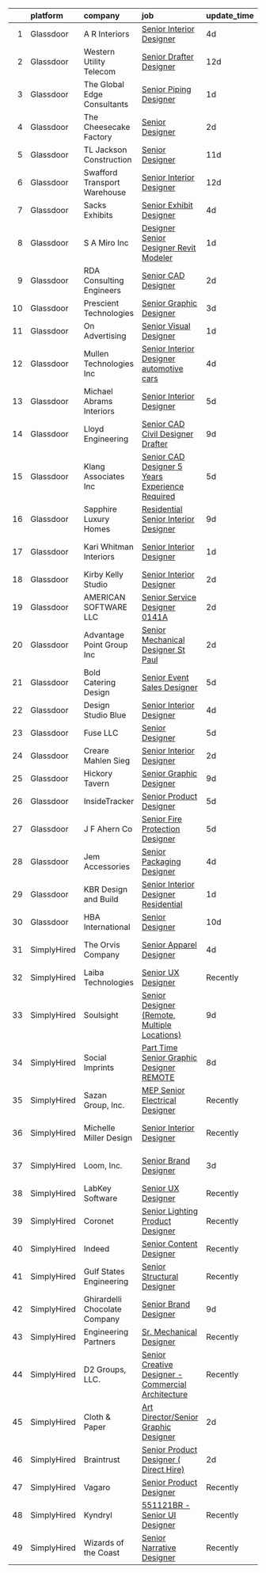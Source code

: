 

|    | platform    | company                       | job                                                                                                                                                                                                                                                                                                                                                                                                                                                                                                                                                                                                                                                                                                                                                                                                                                                                                                                                                                                                                 | update_time   | location                   |
|---:|:------------|:------------------------------|:--------------------------------------------------------------------------------------------------------------------------------------------------------------------------------------------------------------------------------------------------------------------------------------------------------------------------------------------------------------------------------------------------------------------------------------------------------------------------------------------------------------------------------------------------------------------------------------------------------------------------------------------------------------------------------------------------------------------------------------------------------------------------------------------------------------------------------------------------------------------------------------------------------------------------------------------------------------------------------------------------------------------|:--------------|:---------------------------|
|  1 | Glassdoor   | A R Interiors                 | [Senior Interior Designer](https://www.glassdoor.com/partner/jobListing.htm?pos=122&ao=1110586&s=58&guid=000001829b26596b875abf028e1d6cfe&src=GD_JOB_AD&t=SR&vt=w&ea=1&cs=1_66fa5fdd&cb=1660460358527&jobListingId=1008062972227&cpc=9633D545EDE710EE&jrtk=3-0-1gadicmhvj4h0801-1gadicmiek6e6800-5030854259aaba92--6NYlbfkN0DvbxGaJ36OslHdF2TyV4Z54XKxMO6_bOIu-sMQ_q84lpadFbtetUsbbTCy9B0Oq4QAPUr2-P4lp6kWfqaU64whHzFA1CR9SMSpNhsKo3Vnjzy_F1wZrSsZLqmJypQpKzDukBpIwYnSovXd0CfT6AfFRc2BBum6E7Z3Rc3dPZQmHzJGi1-84CT_q6W9Aa3pNmCSIfcDV5Tcm9LdCWqX2UbLxNPuUETK30i-KEvMcgrxcAPDE2eiSFedWgZW1twSE4VaRjUrF0Oz_b2ICkWhr5zX5gHrA5frJauRD1csyMy87b8Q8GfXEp6HJ2JPeSb0dt_zp-cxZF08qM7aCXprInaV1E35Fev0fcDeAdek9p-rQOjfTCLSSB5dWC6ma_1gXQ5j9DArPTCo5tyKVxihlPGKB38brrMFru8T2ALkWwN5DGeOThN4BnMFERMD7x2qWAAq1jt_oy00SegYoIoHFSScI6tUOtBy8eX3SUbEcP7PGJPt2afGuvjgijI9eKb9c3dH_TKH3f4ncA%3D%3D)                                                                                                                                     | 4d            | Denville, NJ               |
|  2 | Glassdoor   | Western Utility Telecom       | [Senior Drafter Designer](https://www.glassdoor.com/partner/jobListing.htm?pos=128&ao=1110586&s=58&guid=000001829b26596b875abf028e1d6cfe&src=GD_JOB_AD&t=SR&vt=w&ea=1&cs=1_b82a56c6&cb=1660460358528&jobListingId=1008044534462&cpc=C5C93DE40C8A001B&jrtk=3-0-1gadicmhvj4h0801-1gadicmiek6e6800-fb2492f5b6852b83--6NYlbfkN0CrKln1nZNUn0QsVu6aIvQykhtxu-NbTTOj83t8LWLF46ytYoG97mbBsb8IGRtchjIWfxjqZAZskNIltcciwOrL-z80p_cVMkzOed6tFF7H62fKl93Bxf14bJgvXMSxWb7Na-YSKw4kJviuKOE-svto6wfPUNr-a81owfvJsrzu2dFf7AyOCZ_F9ji0FuVG__aI4jShPnJRC1Rm5edCt0WD0X8cSxwByV3xAx-voNixBYqkR8KuC29xLhVxjQ5YsVFaAS2y2qgOkiW0KeQOP-KFd9P3ISL2Wfgjt25uZNCiIBM52ri5qsVvm7Y1ZqfHwQ1NS4v4WRzgDzq-3jOnQpFnJxatDHfe1pmzTKJvFpf8nehCT47JVoux5KRB5LGV6G8k7SlCMGL_T5sQGql2-jx6-LhZjf2f9MCgdJQyoxD4lrsRQ0HIemYvL-NOQVPDA7OUL8KaKm9GAEjmCHSHozBttNYcxZWbj6ifaKiEPWeEwfbcg9D7IMHL1WhROZbiZl8IR1P6i0CkKQ%3D%3D)                                                                                                                                      | 12d           | Salem, OR                  |
|  3 | Glassdoor   | The Global Edge Consultants   | [Senior Piping Designer](https://www.glassdoor.com/partner/jobListing.htm?pos=123&ao=1110586&s=58&guid=000001829b26596b875abf028e1d6cfe&src=GD_JOB_AD&t=SR&vt=w&ea=1&cs=1_2e43e479&cb=1660460358527&jobListingId=1008068817244&cpc=6FC5BA77C9A4CD78&jrtk=3-0-1gadicmhvj4h0801-1gadicmiek6e6800-1ceb50fd094d724f--6NYlbfkN0A4Pd9G7Psxse2LYHgJRkYguHzML5L6KVZLzJM3sNXICnMc3eh3dt3QEYOmT_Cvlg5F0OlnAQUNF-KMt0xLR1YEDKdi3ojS2ZqB2Fb-jHz3cZZRnZzERo75iN-gA6pNYxVBJ5W75fgYTrxlNVae660e8jojwAlz4M-JaSZ_2lg48BzUB4VSsBEjwroinmVqLkQ271mloRJX0mvviVk7a_4F9ICw2k68RHCeUCdg7YcmqVir9e3susxCszZIU_FGecbA9oguQTGkwAFcdQDWnPiM3XLE4ab4_PxSrwWSkR81-w6qe5r-6nJ7eHlmfPnZ-orw907aU0IcilvUTBi2iR_R6OFqN5TMsfDWZ4xkIC6y0UDpGU1uQ5epTXBVC6-uYsY6IA_cGcs9Ygvo_QDvJ2fybgpzVV8WMemR2G_AZrJxjlqWx75Yd6ws8P1D0khbIq9IYDbtKeeE0zv7-urS8mM3cF-aOSir2Wu92mDal3r_nFk1oZu0btgbeus-rkcxdEivjpedyllftA%3D%3D)                                                                                                                                       | 1d            | Allentown, PA              |
|  4 | Glassdoor   | The Cheesecake Factory        | [Senior Designer](https://www.glassdoor.com/partner/jobListing.htm?pos=119&ao=1110586&s=58&guid=000001829b26596b875abf028e1d6cfe&src=GD_JOB_AD&t=SR&vt=w&cs=1_553f6ad6&cb=1660460358527&jobListingId=1008066644846&cpc=F86FB55FF2FA18D4&jrtk=3-0-1gadicmhvj4h0801-1gadicmiek6e6800-999751b7d5bb8e60--6NYlbfkN0BU4MhENnnUsRgfoKok62krs8eZxcJQJIIGG9LlJBSkTQ3cwR7F49QZtsKqzr7SZB2D5D0xQn6yTxcnsS01oGQHjncLFWvakJz-GRTaS3-yd_iQoUZvnzoADC0IMJGm3sdcPOCl5qkfo6VqbE-b1BjBN70-VDwOiACXf8NrTXz6rpy5GEdGOc_vr9YTc5YMw8JspegOn719U-sfkS7zAHpot2771kndnkIKYM_UX8qLQtCy6TpZh_zv8gayoIusR8DyvKubR6hJNnwMahqfFPRm39gLcRFCHYILc2VQqXdWJr6smSuORqid5EVqqrP-L6xGcfAsZBVsM36xiCRlw56aqngZjJ57Fz6JQPKCxgSrMnMJAWeQahX5DUrbTw-AoQgMc6LtrQeI5LJa-Dht9xkBGJkAU4N335ATh2XFDRPztKS0GkCTllqRJs3ZBOxbKNurdVpDemeFKPJsCo3Gcg55PdIbz0lmjs-iemQBmvLheudm1qm3sUxHCjSWHyF4T6P9eMxPjlhD66NgOhn_bcStWiudqzZ6aSWHOym4jV1bk751kJWg-CTarvLReIwPD5wIdtTkACPQBVS2NPqpRTn2sGHT2YABDphBo0IDRQgsNvXU9Lg66RbE1VivHHxTKehP6C_yHU2jjDdlGCaEKQd5QxzG6HBe_mw%3D) | 2d            | Irvine, CA                 |
|  5 | Glassdoor   | TL Jackson Construction       | [Senior Designer](https://www.glassdoor.com/partner/jobListing.htm?pos=113&ao=1110586&s=58&guid=000001829b26596b875abf028e1d6cfe&src=GD_JOB_AD&t=SR&vt=w&ea=1&cs=1_47ed6e55&cb=1660460358526&jobListingId=1008047823399&cpc=AEDD15F3A1A6B262&jrtk=3-0-1gadicmhvj4h0801-1gadicmiek6e6800-ae3db923d69171ce--6NYlbfkN0D4nuovUOU2dPryPr7-xanE7ZFWASvaSyNm3BqXIbrO0mbuVs3KgtuhjRRuo2CX2uuiFeTtTRP3w9_env4xZrJzFozHxuZFEg9uN0HZQMbIvyOLEagkHratNQYrujAXmLNsHNrLmfB4a0RdwqMUO9KzGr3ynIp-kjw4w2u_oyvrh9aM9AKePzuQOE2hXEKBIyBqHflIimsfLvqnm0yvjwG3yeF54CX_ZjpfAhZqtef4d251lh1VyJIU7NkHYK1AG_YYO0Bz8b7ol_jcES6DvxtWTl3ZOtatY5x67u7pPliKbigNYGU1WR7VvcaWObubqOrHZIooP5GGX2ilcvXSW7jCd8ETiEoruNQfSeQdqtqhCPSu1hvbnOoBHe3CYpsnezR5jVKX1WGoB5Vb0w8YNl6hvqWjG8vtd9n2nKqLkJsJozfcm_0BvjnPq85ViqKh9fvRg-XeBOMh-nrvtD-zS9vQxxNUaBtiTNrq0SNWEIat9j3In8aMRXZ9-t1tkS_Iovo%3D)                                                                                                                                                            | 11d           | Syracuse, IN               |
|  6 | Glassdoor   | Swafford Transport Warehouse  | [Senior Interior Designer](https://www.glassdoor.com/partner/jobListing.htm?pos=107&ao=1110586&s=58&guid=000001829b26596b875abf028e1d6cfe&src=GD_JOB_AD&t=SR&vt=w&ea=1&cs=1_749633b3&cb=1660460358524&jobListingId=1008044590170&cpc=15A2722C2209B788&jrtk=3-0-1gadicmhvj4h0801-1gadicmiek6e6800-11e5142aef2c600a--6NYlbfkN0Dx3r3E47sSe5bB3PIy1uzBZvlB7xy2NhfhZMlxQTsxrHvJuYZkuOAOKkp2OBJd5XMiLyyM-_yABPCK8_BKFvz1aCFED-ejsKhjyogCQAa1O7krFh3sm6mWfkpdnHGvUSLJf7k4w-N1Bd8CVoKrvAhjm7Wqv_6S7ymCCWfw-yHYOZ28MNjHYoOMIl_pz_P-Qh51JbknbxaPialVcTkAPhn-9A0sziz1cEKkeflx2tHN6PMCNaTTzpZQabE48gBWf3g4Pt4scm5ISFfAnaG5eQQG7VM9A1bJzqTshULhzapESs3QECx7PWjCBFm11OePinp36Rclu8tuQg3eY4aWqoXxzN6TXWDZTprwoh6p42McTU7T9fn5s_eNpKdff-zUJS60xKSMbOJOUiA2Uar0TqKWBr0G4uerl_18ryUL_ReVTsm678rqbif4Z7ql48gJAsuQ5NiNnPLLgpyyQoMz4xnGvvE32bS2zxPspLuHhtthtcxlLLynvJt8dQ5ahZHM7hd2WrYK67kC-NhcPKM-Tdaf)                                                                                                                                 | 12d           | Jackson, WY                |
|  7 | Glassdoor   | Sacks Exhibits                | [Senior Exhibit Designer](https://www.glassdoor.com/partner/jobListing.htm?pos=104&ao=1110586&s=58&guid=000001829b26596b875abf028e1d6cfe&src=GD_JOB_AD&t=SR&vt=w&ea=1&cs=1_37639f15&cb=1660460358524&jobListingId=1008062977401&cpc=0477E633FE2EE0F6&jrtk=3-0-1gadicmhvj4h0801-1gadicmiek6e6800-1594f9ab7dc4a9d4--6NYlbfkN0AtlW_omU2Xx3W-19HQ_drmTKCWebiHnmA5lS5PDL5G8RvaRScdHDRjMXN44DMZtshPu9YGGp_fyHmA3RGydE2yfTM1RF0rNTyGKNnLQZE5TlLJxbT2Xf4GE4l2fOfugYFKK5oKfB1PcpgOKc5j4L34B_qHyXv0NzjX27A8fo1NdKrtrJhdqFyLuykgRskJ-Y0FJiIxZZeY8cMePTAkxd5Bp6PEJCGegGVrUhU3KQBbvl4DmsLMqklReRpE-ZqybgbuA7iAhXt52HQytq1WGnRmxrmqzsCXLYQY_38P_5IxvDxzHnUAauYh7fIo1n3hkzRqtoP4LJd-PbhwMMvN0_Mi1DwerzdFQzh3lIbWrr7w-gGLNCiAPqBR8k9i-vLTppIcG9DRIvBpfJ-HGkqQVRsEVhgM7gYn2I4SXFQt9ejOBrcAVHYfe70nYIMbDeNKM8f5e58iDfDunp49Kz1MTpjY2iTwwgo3GHtua3fKtXjQm99ALqe4PG6B7a1UaODBpVGQwXwddaZErHKtoVNCZlwc)                                                                                                                                  | 4d            | Woburn, MA                 |
|  8 | Glassdoor   | S  A  Miro  Inc               | [Designer Senior Designer  Revit Modeler](https://www.glassdoor.com/partner/jobListing.htm?pos=126&ao=1110586&s=58&guid=000001829b26596b875abf028e1d6cfe&src=GD_JOB_AD&t=SR&vt=w&ea=1&cs=1_5597b95e&cb=1660460358528&jobListingId=1008069101895&cpc=92BEE8AC7E71C1CB&jrtk=3-0-1gadicmhvj4h0801-1gadicmiek6e6800-844c6384dc63a064--6NYlbfkN0Bu4FQ22loMqVvCCWzX_HRouZe6KJrZcG18s6aqB-lKrTGG0zR6SSZkRqLxj3x1kkzgS1f4gas221zMRO87PqWKNGwpSezF2ZbpDTG5ckIpgRmXlsyVINXFzp07IOxI5nuiWPykNaQTYE19jD0_hUrzEJTp9LrQlE3J9KyQue3NS4PcRoHg2HfLdA13L_iva6qv4p7OPG0ojbnIlofPbLwndKVGmiIGXZTxixQIDB_smxMjs9sC0EvIq4X-WWDdGGh3ViKYDQauLGObnYv2Bh_wskQgBHlj3-0F8S2vgFw3rvxmzhvrYHsjXYBpcML2bfv4FYHj6mZyCbHBWuxxuVPe8N7JRdxcvk_cMKO0G9deKCM8xpgIyT46nv1hOINFmdvnsZYcybW9jHd6gB_jQG2ePBmYY-Zba7CWbduc6fTCJyR6rCf1mqq79hvrP1n1r_HO4IoyELbUoHQFhZIcxGRttJyWi3XWgZSX2qX0z3RWV5Pw9mrIntqHPysM0GwfyQ288GdEYJp0yBYpxdbkwFnD)                                                                                                                  | 1d            | Denver, CO                 |
|  9 | Glassdoor   | RDA Consulting Engineers      | [Senior CAD Designer](https://www.glassdoor.com/partner/jobListing.htm?pos=106&ao=1110586&s=58&guid=000001829b26596b875abf028e1d6cfe&src=GD_JOB_AD&t=SR&vt=w&ea=1&cs=1_82e9e03f&cb=1660460358524&jobListingId=1008067198638&cpc=DF53A01F19CC8343&jrtk=3-0-1gadicmhvj4h0801-1gadicmiek6e6800-28f37446c7b1ee99--6NYlbfkN0CC877jckWfIvewp-JonlWrOreB5m1BIebYhopCewM9P6oHPU30UJChfdTwCnx9VfYQmTWR672dPSpMwYWkDxr8lj0GyVOFIiOa4xhuFYtjz_iq1qcL8E5pWo6OZJRHCVJ-jTR9AVEIWEUyVa66DvHgUfpsh9dZldkJhFxl4LwDNvjUUwONQyvQwVeXj2lHfQgaRIPEAzKEd1UJ0IPWzA-4ee-gYJzosPndDb083euFFDDjVHRxg5tUXT5I7D9ffhRga8XsVIwRViQS3vEnQv2P290iKcBg7qpoXxNpI2ldc4py9rVXGXcPUrcgRIeNsCWOeY0iyr2qnSQcsaduXOVNRq6HQPzdOYTuDq-SyiNDEK8ZbChUhZhEES_FVnDu7uw9TYGUpQkKXT7TOguU5Zz21sIgZN889Yu7eNltQeNb06MABLFeIoT3w5pZPdFha_x9rInEevI_BPz5vapRYQOO4OlG6Zd5bv9MOpFV6IdonUPId45T03bO28hkTuZtJi1yGTER8ltRKCfL5UsbGl3X)                                                                                                                                      | 2d            | Naples, FL                 |
| 10 | Glassdoor   | Prescient Technologies        | [Senior Graphic Designer](https://www.glassdoor.com/partner/jobListing.htm?pos=130&ao=1110586&s=58&guid=000001829b26596b875abf028e1d6cfe&src=GD_JOB_AD&t=SR&vt=w&ea=1&cs=1_c22f14eb&cb=1660460358528&jobListingId=1008065529452&cpc=973E6D846143997F&jrtk=3-0-1gadicmhvj4h0801-1gadicmiek6e6800-ffd1b99f19043fb5--6NYlbfkN0BHIfC1zsKGIu0R3teaIu8liT7fbRNLaQeDQfcPJweUK16HKW-DuQbyETItrZiDSK4sXVA5D8tadTSRCQmu5M0Zi0owiZV-woYPctOmsgBs1_0uKcujJr3vzjmlP5znyJGOTVy9coBoeA-dnYGdNfPZHQQAEAT9j64B5H5ITF58rElnMQMLXG80-lWd7cIAfsMc-thw_5k3MjLeS4wqpu-M7i98Kcpfd-sA7OhZvg-8yrg4Tp7pVOqUsW8vd1c8jfw_xHPbwPWJbny4knp9ZOZxdDQq6t31o_shWtNHssxZk5JO33cVBk9EkFLz7wQe3716Rmc_4AFStivNtX0ioKoo_I4MebLMOw_11NJvvlRM2RvwqR-hojbkOrMHMoTlXlA0-06bBkbgaTSDd0PDSeo5t7u9NMQ_Cr-uTcyefSjDM6Zo7gg2J0jqpQxOVHlYXBOvpIPajuuB3VfgjsKNm3WFwYcFK4ku6qyK34knCLN9AwQAQh1MbDAj1WHEL6KQYEWUptUZznP0ug%3D%3D)                                                                                                                                      | 3d            | Washington, DC             |
| 11 | Glassdoor   | On Advertising                | [Senior Visual Designer](https://www.glassdoor.com/partner/jobListing.htm?pos=124&ao=1110586&s=58&guid=000001829b26596b875abf028e1d6cfe&src=GD_JOB_AD&t=SR&vt=w&ea=1&cs=1_18b84a08&cb=1660460358528&jobListingId=1008068888667&cpc=786328B4A40DC555&jrtk=3-0-1gadicmhvj4h0801-1gadicmiek6e6800-27268be234df4a97--6NYlbfkN0DBKcLkHQJdWO0x6NE3hcPtMelplUmz-gl4lewHm68Zk2tgVHBSQ3M1q_UvSyhb69hhFl84UahDphYmm890IdEwkn_B7W-TG1ygd3ra8GJ07ulWL23qL1EiHELCMh1EHHQpquphheumxw5F1svTeO0raewaLbfEPmn8EYSjX4plJhgZuiyyAI9XQoHt9Y7AkkHPi3_cqYHrrpjL5uBc0ku30ZAC0_THpJEngLHXe6Q_AlyEeX1Jlit8174r5Ymswzk_ndi8Y8S7YZSQ9_AbHVkohYoU5R1NVwxlh0DAc7Ofqxc1of7Lz_VDYZHJ9KnzGO8NHLpYRLa80Mxq0HqxHtv_Tf-HIBZKdlFVmyuyusPv7C7eFzU8lQTUlv1jruwrmJhds0YpQyqJJAVC9igQ9hA8iRX7ySvXR3JMM_YyysLBmpfJdMGUwAukugHoSDEdoWRujjbqQpJ0_L4Otbi7Dygi25Xxxi-Y0TZXywgVSMx-x1rsG13aA7_DR7rEoRdjCjKYVKrImpUf0Q%3D%3D)                                                                                                                                       | 1d            | Phoenix, AZ                |
| 12 | Glassdoor   | Mullen Technologies  Inc      | [Senior Interior Designer  automotive cars ](https://www.glassdoor.com/partner/jobListing.htm?pos=114&ao=1110586&s=58&guid=000001829b26596b875abf028e1d6cfe&src=GD_JOB_AD&t=SR&vt=w&ea=1&cs=1_62665d9b&cb=1660460358526&jobListingId=1008062954868&cpc=FF2AE9B2CFBCD1AF&jrtk=3-0-1gadicmhvj4h0801-1gadicmiek6e6800-12a3e652e0f9c5db--6NYlbfkN0APToHrk7ILONyRglvlT3LJMO76dZGJsKlG8WQjsY8Cq_fIoXfAQDEwxydzbFV3A9vjkZjHuMxBCo3xzQ2Silen3TWgs2doC-vb56ZF00tU_ODcDP0rAR0Rnzm7STaLDPPeZji37ueX8lx08UDKwZe-yND5KDG6gIloQgK_L_lhvqO8-8JizLXKSHhYEK2VVJWdYKaJs7NiLMduQenrxMyrGcucWpjaGLQpATutNUMX8xvA8oTwLmCOkw0mbKZiRSvwsEi-1EKpsOjEHqzgFrknkNATNQuaQ_UyQ1M9I1Gard-3uSSP8kmte3uEyD-GYuJ1tPV0d86aQ33JAasMoFqTXmealWIOMa_bLPW4rcPQu8EFLeWwwg7CDMJaCb3jm-LiDjVrN9u9k-eoml4mYVh9l1mnD1UmoyIuI5fqh_ilxa2PlOymlbuUko1XIaAZ2EBLFV6mMgJqwisIye2smuGJQcfRseIAAqsM_RQN5RSOuQxeGzvMwl37jvd9ZDVcJEUUQFDrlqYJGDRTk2rcRuM3kA_W-BBriFOXcZ8ODLbhqg%3D%3D)                                                                                   | 4d            | Irvine, CA                 |
| 13 | Glassdoor   | Michael Abrams Interiors      | [Senior Interior Designer](https://www.glassdoor.com/partner/jobListing.htm?pos=108&ao=1110586&s=58&guid=000001829b26596b875abf028e1d6cfe&src=GD_JOB_AD&t=SR&vt=w&ea=1&cs=1_9849a810&cb=1660460358524&jobListingId=1008061014981&cpc=CAAFD12A1CDBA879&jrtk=3-0-1gadicmhvj4h0801-1gadicmiek6e6800-c186998d459b6166--6NYlbfkN0AACPmxRY23-Owxpy1AGjNe65K1RklRjWngrkhLN26FmjAmmBYjJBYbVnh9DvqS_K7ivBK7RtBk7h253tlnJoR1NKu64KtGIVu0z2xzdgDRL7Z0GUFnXh1nWREyU94xfd5i1jhWR5LqMUQyp22HWwzLOP6Gx8XkRHrbSdBVX33sdvbwcOwaVf22L2nMf1z7GjbkZese7i36TzR6_scelggcbZpE-JmH7zYkYD4nBRZ1Apczd4dmPvk4WEv6mmZwkVeGOtru8InuPzcAFRARicsjoa9XfqhwsFLyqeqeDyAGuh7bJBA4KIImsV_ZY2eP8SXQ1lAc93xMfdkRvVqpivn_-dyTj5ULZP-c2_pUfZbOS8qCRKxwZDCxe0bigEAdgZlxQaBthzuUTJytJzE2OriM6Qr5uLv9iBDv2xGFAayv6pazqJ_I4uOnhf5UsAwT8UkvOoywMNa9xW67dcNXG6OTSbdYU8kifDgpqBzad8ZdQPXsb8J0xWZQS4j0TXI88mkRSWvHwmn-8KC-RWu3sL3r)                                                                                                                                 | 5d            | Chicago, IL                |
| 14 | Glassdoor   | Lloyd Engineering             | [Senior CAD Civil Designer Drafter](https://www.glassdoor.com/partner/jobListing.htm?pos=116&ao=1110586&s=58&guid=000001829b26596b875abf028e1d6cfe&src=GD_JOB_AD&t=SR&vt=w&ea=1&cs=1_1a03b8a7&cb=1660460358526&jobListingId=1008053582054&cpc=96070987E0DE0F22&jrtk=3-0-1gadicmhvj4h0801-1gadicmiek6e6800-4f1c0b8a58b2fb37--6NYlbfkN0Bi-g4OEguhQEx4pjzkmulzkFDPdVMQm6g82nLRMcVRUMnZUr0y5XvhEMYTlZYAaCgp_7YjTuZYZZV5FZZWmzAs8KeoDTcAjdwvozn_UVtTJxsFbwqu3ZXW7we-jHJWQEtGYkHOMre1Lr8VdLpLhCT1DwI5G38MrT4s_W9vBQsHPziCDMnAZkXTXYEt2A2yq2w7kCjDBsm4q4KPeFfSZHlgelbzTxE4I2h7_StFMBxB8KGL8-QNGXMKFLAtLk4hR1ciXdwbFWbvbuJ3V4pL4-XIXxnxQH8CTaP5b-7Rt_zznD5Jmkyr75lSO_y5ZdwVq-B9MevsTTZ_eYxFcLPQfd0VKH2kzgfZft49keA6TPoUExL9TE5Y899U43ty1T1gbKQ3NU9XmBMDnM59NLaedNyF1ty6QUJXfiTJnCMcMAm1PrThkV04HG5bvD73y3vXhakDGSkIsoYGcDWKFayVohHEshZ5rXozJB4OaQT9NOac49OJEEnxs7oKTvsQZsXe-MohLYj7AJdlMouW62aX2a-Y)                                                                                                                        | 9d            | Bellaire, TX               |
| 15 | Glassdoor   | Klang   Associates  Inc       | [Senior CAD Designer   5 Years Experience Required](https://www.glassdoor.com/partner/jobListing.htm?pos=112&ao=1110586&s=58&guid=000001829b26596b875abf028e1d6cfe&src=GD_JOB_AD&t=SR&vt=w&ea=1&cs=1_5e4a0a26&cb=1660460358525&jobListingId=1008060687650&cpc=9499094F4E7F973B&jrtk=3-0-1gadicmhvj4h0801-1gadicmiek6e6800-eeae51e7dc0abee8--6NYlbfkN0Dx3r3E47sSe5bB3PIy1uzBZvlB7xy2NhfhZMlxQTsxrHvJuYZkuOAOTiBiYDXL1AkYNEik2P-XyNZYxRNp_SC0n01lU-CU7svKEVh1stF09vBNRgjQnwHrb4seXoTwPAl4orLneB-hooU4uv4sPAdSB_1pA8Oqoiagp-ocGg_SWz5ViDD00teGAoLD_i3DxMyCWzOTcvGDfKzu5WZ6f_Qe2jz3Yac-kfUTAnnEOKjQLHOWHqP3kOeaBuIcmB_LUGUcIqnB1zl96dOy2rxAVu-TAoavC54eVW8SJIbU2aItsaO04b2fszRh-ic0clGc41wvR3P25H_iWCDSjWKf8iy6zv7jCVO9sJr8do27MU-VGsFfo1rT2rFuIRUXtggI-pGCZTP7UyKoBcFKs_8zJPqX58t4izd47HFf2mJ-o3WQDbMKiLAmtNFllvl_tKTPSH9-3xAiNRVCPGF3SXbQhJNHB299vnn3elEw7mg0HcfzOPbqOaGPxL6UNMcf96BkdmvlR_Zaq6TjQtS82zsw9DiG3IxrRieENqFEB3oNZSoC9A%3D%3D)                                                                            | 5d            | Carlsbad, CA               |
| 16 | Glassdoor   | Sapphire Luxury Homes         | [Residential Senior Interior Designer](https://www.glassdoor.com/partner/jobListing.htm?pos=111&ao=1110586&s=58&guid=000001829b26596b875abf028e1d6cfe&src=GD_JOB_AD&t=SR&vt=w&ea=1&cs=1_4a4be210&cb=1660460358525&jobListingId=1008053389950&cpc=6BB15D09F0D6212B&jrtk=3-0-1gadicmhvj4h0801-1gadicmiek6e6800-0fb612df7a1f6524--6NYlbfkN0AXOhmqXJQvPU0o4HL2MyxKG-lJsItSFQJ7o9J1riqadlg5CIetVPgAyguXnqU9oVUFnlQEyqh4nRIHgp3woh8_aR4WBYEuR2dOj8I48GFru_s4XHjUnzB-68d29MuTLIQICshPA__aekDZuPUy_4W2TG8J5-_Y77M2QgJG7dRjASIsPVWMDVA4x1sh_Vqz4MnBT2O0-UfRCxO-cd9qKwYnoJP8dZm2nX1KDUm_GZEYFlEOobYtMeLWy7bgxDruddeqZSWDgstZpyX9PbfsZqeCenaAqEeEfNk_yn_3miC1ivPZiek0n99jBY0Yik8MyEMc8mcBWXmmHyz9U71aJHSDoyLzT92A2pV99uNCarq1IxzMPfTgzw2RaL2IhvexBobZ9JUAsjPtSeW2lRrQOIShuNIkCwFFoj3Vc7KgVHvzGptZ40ER21VhFuGK_VB-ClVosfjqBFhdBnLe_tZ-RN540UV06ghCPv4Ta2U_WZ4GJJ5JfKoHpQR2c03BblF75wskBRdqmchhrhuzSRtHLbKRrvtmAK_vpa4%3D)                                                                                                       | 9d            | Bloomfield Hills, MI       |
| 17 | Glassdoor   | Kari Whitman Interiors        | [Senior Interior Designer](https://www.glassdoor.com/partner/jobListing.htm?pos=120&ao=1110586&s=58&guid=000001829b26596b875abf028e1d6cfe&src=GD_JOB_AD&t=SR&vt=w&ea=1&cs=1_9a93b241&cb=1660460358527&jobListingId=1008068572750&cpc=E612658DDC0BF6AD&jrtk=3-0-1gadicmhvj4h0801-1gadicmiek6e6800-607c10f83775514c--6NYlbfkN0Cmzuva8sYmbb1GdnhNEizarazri4JOlhpDI3kaiWdnMV0Ai0JulhUcro0xIMR3g60v7e2APbmxIzkoJG2Zzlj5VwTQf7iMt2zkDyog8SHIQc3bpc8dTRB7-9_TY1zRe3g-NH2lQV9_Z7ODmSMUeQ4dqfLPMnAJlTnx0loMsetC-bPGXRzOk9y77DBba0ySr_Xmb318sJA1YNxMT3PV2g2ErkPWdmgtwW-1VVjM77XslQw1Ts2KT4uhyUvR34u5PyIg3_rX4NY66QfWZPvl-MZsQ06cmsqFdG-uWK1QQ3k6_soWBfj0jm1FYw3usx9LSCVLJ1VYhbLQIgEX-OfsJGKhuSjbeSDWrFHzFje2kNUGfTMGKqH84z7-HgWfFDda8N4jGh14yMp4ZsRRXR4laCH9IImiL1K83veqs8H5CoP7sCU9B_ffSP0pdH-_2w-Xbk2UhPgHTm8twGP51209VcfvkCMlIKyFG0LXB9Wsz24aEPT9F8gjjNAYl6UBVm4z9eqbz6R4Zwv47w%3D%3D)                                                                                                                                     | 1d            | Pacific Palisades, CA      |
| 18 | Glassdoor   | Kirby Kelly Studio            | [Senior Interior Designer](https://www.glassdoor.com/partner/jobListing.htm?pos=103&ao=1110586&s=58&guid=000001829b26596b875abf028e1d6cfe&src=GD_JOB_AD&t=SR&vt=w&ea=1&cs=1_73bfb85e&cb=1660460358523&jobListingId=1008067191850&cpc=F301761068241C46&jrtk=3-0-1gadicmhvj4h0801-1gadicmiek6e6800-b2d230be4dd308d7--6NYlbfkN0D0ZqxdZg2TwcIemQ4yr89eGinLCR7bn2QHXosobzuZIHsiSwugb_1pL4g1GIrnEzuhqWbQFYCp1-eu4CG0Pxgeb9E3_goc5kaea8yevLDtgOZoKQ_H19hznO0-tplwgGtrdGOZlzoo_DuGMqkRKJReZhCkqWaOZ6QU5s99VGSbPOOw7UhBCmvuZU6bHDwS_GLxgUAXJtD2rCQBni-3Zx59I7iwxKgl62980mE3u4tZcEX37xTVoK3vDk6RK5y2vuaRVkKa2R1kOVgcti1MMDFliNzLDi7Lmc2SjlulXWZglgTvdAPNBr6Hw63z42g5hI37SP39-0X2TleXDJR4YRHW_NB7ONf3QpDyiKA5VZ_NKSrlqBeS3R9Q5kJWSoY79cHCB9eIwX66vOxVVQ7zaqx0bGDYdlS8ffMU1mUVOQcPfOYuOdX4cv3Jg79zHXWQuwhKtQk1p8UqHpANA6nPIAM4l6Qqktc1uaE-wVqTlLedQePQ0LhVu3D1Uiku9-uOvAF1dEQiHqE5Wg%3D%3D)                                                                                                                                     | 2d            | Salt Lake City, UT         |
| 19 | Glassdoor   | AMERICAN SOFTWARE LLC         | [Senior Service Designer 0141A](https://www.glassdoor.com/partner/jobListing.htm?pos=117&ao=1110586&s=58&guid=000001829b26596b875abf028e1d6cfe&src=GD_JOB_AD&t=SR&vt=w&ea=1&cs=1_6f7aa94d&cb=1660460358527&jobListingId=1008067765389&cpc=9E3121F390AE2874&jrtk=3-0-1gadicmhvj4h0801-1gadicmiek6e6800-36cf27e8917f693b--6NYlbfkN0CNayYzF1mBaI40OgT78t3Q2d9IxlwDzhsYR4HK7epYUURqj7ThGxAT4h9lOQYmKq9R3ry62CA4koyTcYr3Zw2Xl7Wk_LJppx8iOy81pyvJTYTdEu3LB-KunCxo9zQ-ykFkhUcCsz2tbVAPKkn4sOtyM53CnghWURXZsJEgUIdQ_oWhBsHE85R1IYBP4NZJp5T9a6F6VlqSdKG-XAi8Wm8U6IDq0fAnuyQZkkZ4KIzQoYGQvS8smL6epb-_0clwPE0bs7zfIFqzadBpHu4uwkDTTrRFsxd4IC-pbsiwAgjilgvVDEQT86eG6UFEcAvsWvYBhuH9COIZ8DA-9rVbeKfHYn6Inf2vZyfYLPjY-WDuwn1wYKeXcSprxHPpbhogigHnlOoiTXBYjwDoOqQLnCMDevjzSkA2y8y9vpi0eGxtNqjwSyghzYK12C15Z44BN3pC6YMm_WIiSeWf8cErSmQvZ6qFZuwnmv4wuAtGBug8d9qQ1XXoMau_X3tZ6acoCjY-5e7wI9KqIASknjAK44G3)                                                                                                                            | 2d            | New York, NY               |
| 20 | Glassdoor   | Advantage Point Group  Inc    | [Senior Mechanical Designer   St  Paul](https://www.glassdoor.com/partner/jobListing.htm?pos=109&ao=1110586&s=58&guid=000001829b26596b875abf028e1d6cfe&src=GD_JOB_AD&t=SR&vt=w&ea=1&cs=1_10bebaa0&cb=1660460358524&jobListingId=1008067261958&cpc=C1816960113488C5&jrtk=3-0-1gadicmhvj4h0801-1gadicmiek6e6800-21e99c11a80ab0dd--6NYlbfkN0DhvaUNh7UTuQsObH2aIy2SpeO2ri3QuKtJEI89pN0uAFsgcnS9epYxhQJtMs5jHqeLXmjvj8G2F2sZBjJsw9yb-fyJ9AMJZNOMD_XWWSQQvDH8EwV73-4YONSKRYFja-htBIYnM7CyTEvO4xJzH4GDt1EqrgCll24jRpciw7Dh9_nZhdAmoL9LJZvs6A4mSwfczNbDpxdIZuOj8f-R8FSfDmXulBaYmrvUGeD60-Wuy6I2k7Uvt4oY8qVoBcMleLxIl9ajUhrB8BqKdtYa5zebYauihamCx6G6_qnorHyO0ntS5phkZZvxrUEEtaZoH4lbGK2YUu3h18VZqXB_t1RB5N3EmDHZ74qyix7md1gE1GlrzjxqSiFNzu9AB3vSUlRCPANWYGTv1fV6p_W_Qv9PCNC8EQZwa7dn3_eoHj9ED4GlcGc3HkA9Wexs3p4f6aYmUj0hQrroEMPMseziDnR63iK88rvS9YDOZE1SMSLrS2pbuzZuJuVLUtpxgz1KruQ02XSxoVzhxloRfs4byoVP)                                                                                                                    | 2d            | Saint Paul, MN             |
| 21 | Glassdoor   | Bold Catering   Design        | [Senior Event Sales Designer](https://www.glassdoor.com/partner/jobListing.htm?pos=110&ao=1110586&s=58&guid=000001829b26596b875abf028e1d6cfe&src=GD_JOB_AD&t=SR&vt=w&ea=1&cs=1_173c3870&cb=1660460358525&jobListingId=1008060838667&cpc=2721CBE9C88BCF36&jrtk=3-0-1gadicmhvj4h0801-1gadicmiek6e6800-1cdf3cd9f987c218--6NYlbfkN0BkhNTrs7up_FJJlPDDEKsHRVwvCl2WuHl0CzPj8JLaDl_1XabA8x5iLBCY75myJfQirEqfa6mCAiDQFIYT5q-x4KaYl22PGadlT-tjmcvGug7QDxwDeY_aIMkiVQb4Rck2RxATw2VbdHMlnAALj5XO3yWXKZRBb5m62VFWf_q9IT-5K-0Ariyf-Jkhy3JX4X3aCcQhe55DH4lZaZOYK4LorRDaNIOplDz86bDVDOf6ovsLXVYlTEOunB8iETMqGRo_MtmMG3NLE1SbR8NiRLlDBA2d7a8pLMEe-Wpzumq5n4r_K3MqBF5llFnEwvdxruEeyqTVf-Br-rPGIYZ12oPNaumsGWBkczM2y1nq7hEcBUaoverKXW0vZhTdd27VTwhqS7xcEjmCp0DksI_oCvZXlkSVoaTcayoUS-YVztz2aJPnet_NEBc--7Po6pSIe1EepBzieffWkklDg_mGnOlD0S15wHLcK-ee9z9--RB4IHkX3yCJsPeGCqfUne_FuzqTOP8nCYPfZsrAyfWVlzEo)                                                                                                                              | 5d            | Atlanta, GA                |
| 22 | Glassdoor   | Design Studio Blue            | [Senior Interior Designer](https://www.glassdoor.com/partner/jobListing.htm?pos=101&ao=1110586&s=58&guid=000001829b26596b875abf028e1d6cfe&src=GD_JOB_AD&t=SR&vt=w&cs=1_d5f35cbf&cb=1660460358523&jobListingId=1008063097003&cpc=7DD18FE6E8BB2E4B&jrtk=3-0-1gadicmhvj4h0801-1gadicmiek6e6800-537fe66cc6d97846--6NYlbfkN0BJiXhjvhlPnp7nCNnxpXVdZuhNeQWqe_6fX6GJcnmHauj7Ebd3K35_GtJjaeWdKyNOPQncNRlPoyPInSzPlj0ub4IR13Y6Yz6eZkdiCYdgTuj81Ox214lnuVkd0UNgma-edfsay-0zZQqLOex2mv-SFzPG97RGyYRx0KGic6W-AqmMtx49WN6u5ibUW1R62BKGR5WlogXPjZWJsi5nmcZ8SShsZenNSWz1K7zo2C9H6-fbSi3wqJvV_kSuk3s7EqZtESSyeeARQVWfP-7Ql_1dguZqGAUd1jE4oBIgppcjkUG7PDx3XhasLlzcjQXvJGBgFvvRWaVwfrqCMer0BOlwzXgn15wgWZN2RqLakxZk_D24OJS9EYwlGo0WbbkmzBZT6TfeIIZEQ2vOH2AmU1FZuXkrLhFsMU9bz0PuT8OgRfOinHH2MF9EKjAN0BWwaGx9pmad3fIUIWmvLH2BW2ibWi5YmuZ4qXA%3D)                                                                                                                                                                                        | 4d            | Centennial, CO             |
| 23 | Glassdoor   | Fuse  LLC                     | [Senior Designer](https://www.glassdoor.com/partner/jobListing.htm?pos=115&ao=1110586&s=58&guid=000001829b26596b875abf028e1d6cfe&src=GD_JOB_AD&t=SR&vt=w&cs=1_3d893441&cb=1660460358526&jobListingId=1008060864547&cpc=50CB34463567876F&jrtk=3-0-1gadicmhvj4h0801-1gadicmiek6e6800-63ad33209e88e0d1--6NYlbfkN0AZhccrYCUSJlZEde1UnGXnwlG1V9FU8luw-eezWnVYrwyqiUgM7CrsuRNfr3tUILIvnYMtObvSn-FZ36Ctryb05zmf6iHayGfxPZwgyIkfUcZPwJ9Li75hOWjdTOnsIoxpwQy6uCUqwNZ3ovtN3nZicVi985NZPeKANgzFqB36UR9rWQvVY1RAidYkPhbTrjOv5UIlXGwZlQ8Bja-FP0h27xH5VmtI_kdbV7Wxse9tMvdPBG-0Cg_-jFHS1feWuah2AjfFGAw28x4Bf78K1IjdWZAj44X4vcpIC3hB3IjdtFQmxF4O_imuOfa9zCoO0gfdV7WX6T0qafyeOdddUZefh9GslnJef6mGAZlOOxvwlGYIwmLxTdQzuTRP98O92X-T5uOJGqeb9KUOJvH49LJryNulG2KEUsaEWvb9YMGgb0RnNlGvh1Te7xhLOHLINOE%3D)                                                                                                                                                                                                                                 | 5d            | Burlington, VT             |
| 24 | Glassdoor   | Creare Mahlen Sieg            | [Senior Interior Designer](https://www.glassdoor.com/partner/jobListing.htm?pos=118&ao=1110586&s=58&guid=000001829b26596b875abf028e1d6cfe&src=GD_JOB_AD&t=SR&vt=w&ea=1&cs=1_a833465e&cb=1660460358527&jobListingId=1008067907430&cpc=C466624457DD16FC&jrtk=3-0-1gadicmhvj4h0801-1gadicmiek6e6800-4486a3fa0ac99e65--6NYlbfkN0D5EoDI19pzLD_ZoAvoqM1-O9qeTV9KvYbDAr1-bMzVcVU3ChPawl85TLf7mt-sAz1BJOZqxsCtBlng-w6qX4ZVstYBYK3tEESSzUxzkDICp6eYvUyfZ3lq9AoG4q1l6lCWMfrMpNOLOCpTqfmX3Lf9XKOM19-h6GZDBCWtq8dKWcPHt30S674Mb04KPsKj3CqRGlE13njuE4e_0wJwWb0dzTpILZ6l77HdV-ltfaw70I2-MtL-Fr742n_A-ucya2k6KRsyTD1uY1sNn05uiuLjlcjJ7u2KGt2m9NESr_ZQjUyoggSCjd5I8W2dPXeDQ5li3XbaSDsoxPO7zvQb2QY8EEaeGERUvn38twPyj0luXPQw8JaCKQuJkkzJdKrGl2ZWOQcK4s4ArqJ98b7SEHxfray-psn8rDfAt-0fLXI4ON127Epo2BpCPbo94ATBfkFig5qLO5Uj_1A7r7kroOFZ_9mXZdLYfu7es3VD5XQvhLGYIg6krP_hbPL8Se-Zq4oLSy0W7Xw67A%3D%3D)                                                                                                                                     | 2d            | Miami, FL                  |
| 25 | Glassdoor   | Hickory Tavern                | [Senior Graphic Designer](https://www.glassdoor.com/partner/jobListing.htm?pos=129&ao=1110586&s=58&guid=000001829b26596b875abf028e1d6cfe&src=GD_JOB_AD&t=SR&vt=w&ea=1&cs=1_a890725b&cb=1660460358528&jobListingId=1008053475928&cpc=CAF32EB92433BC76&jrtk=3-0-1gadicmhvj4h0801-1gadicmiek6e6800-ecf60204b2a59769--6NYlbfkN0Don4BPHZHWX5zI_D-8pHV-A-2XSc536IefS4ipSIsIbghJ4UjOmE4B26EDGG56Tm2Y0hTuQFAMNpOjf_RY1BImGKBwc6-_y91jp1JeAlmZ68HU-8eRt4Yb4NCH-FzNuZ1_UD7z7-tbtbPIHb7X4n2E9heGrx9BnV32lO2QXyHHzGX07ZNORz9P9oq5fS44x3SAaTdyGuTrrPkNCWL7lAxZnDTQM47JYKghd56RJO5raYB4me48KlikjMvOmEc5mO5MF4FxaxUHAm2KlsIXsKQuqg08k7U6OGaaZcNfgZuxvs7JEkL0t0eZzwkYG2Q7DvQNwsCya6nYZdETIQPmUpzkN2-sTD4tssRtrsUeBo6-uKbRqbE4b_U6nTScJN3_oPbth8oCwVnRR4JKgl_R4CGh4QqKmCpezT2R5QzwkxFj1hYkT26v5l0i9IidxcqXgV9U1MKEdGC1OmH5ky-5zw3mv8GYcLWW_QqoODEcKFe6czdyZ2LiaVdgnzlm0DbdTK2o-wO28OloGQ%3D%3D)                                                                                                                                      | 9d            | Charlotte, NC              |
| 26 | Glassdoor   | InsideTracker                 | [Senior Product Designer](https://www.glassdoor.com/partner/jobListing.htm?pos=121&ao=1110586&s=58&guid=000001829b26596b875abf028e1d6cfe&src=GD_JOB_AD&t=SR&vt=w&ea=1&cs=1_89440244&cb=1660460358527&jobListingId=1008061098964&cpc=214767B2CB6D1786&jrtk=3-0-1gadicmhvj4h0801-1gadicmiek6e6800-f0fe4f3708a229f0--6NYlbfkN0AuAjYKnBHsdkcMxrD7ZJITXxV72vImVt5xOyKRJQecNDAzsz2bnbm2mJA-jbuMZY2IvRSKcDEdu4avpauTsbsP7cKPDzhniHZKPczT0s29ioppVofQe8i8QA5zEmBo8wT83I52C5z-vpBdYlUhH7qAaAywYMhnYXoIKK2xYmZ978ebgt32CY0Ve6o2mPRvrDoatRLSnsWLgNbSM7aiuUgwuvkvo0UBPSy9G_JIoc0Em3idrsfh8fGT52dFjLBg6gaMFmfR0IFLySTy0J1_F2kHXe5ZRlsLuPcBpNhkgvQiMAre005BcooEu_UpulBowiaztSZKQE5F2jI7npcIZ4jzBWR1BFbkj--Sl1Y6mIskrEkPyg-hzcmWPW1KH3Y373hd3z1jetAExn2Eu27reu23R6AIO23vk44AwNp9J8kPzLq0XuvYKZvpXyajYqcDJTffI77qJw5pvAqsw5e4DnbMlxbwtmo35l427QvROIH-bZG-rlxmemhnuRHcmQK4XgFF4n2h2-ck0g%3D%3D)                                                                                                                                      | 5d            | Cambridge, MA              |
| 27 | Glassdoor   | J  F  Ahern Co                | [Senior Fire Protection Designer](https://www.glassdoor.com/partner/jobListing.htm?pos=102&ao=1110586&s=58&guid=000001829b26596b875abf028e1d6cfe&src=GD_JOB_AD&t=SR&vt=w&ea=1&cs=1_2e874f58&cb=1660460358523&jobListingId=1008060117553&cpc=89CFB7D132FDC80B&jrtk=3-0-1gadicmhvj4h0801-1gadicmiek6e6800-f47d2734cb06e8fe--6NYlbfkN0DCj94dISIufedOLN3yPWk_5OlJbkNbAcRdnu5gVvaqxZEEtBhyMYtrEO_5X0LQ82lIJm0fZObWlcqhQjv_KZ9od2qiOu6prpj1LdLJhFfBnRy9XlyZC6ERD5TeV7hCTaXvkElG-us1ONWeXXtrStrk-zZhL7OWgZDfT1tjSLP0GG_BMFuxHWboOmj8t-6_HtX6NLXeihVvYzKV8ERb8EAaQKq2vCweTTSlUPu4VNZ0SVjil4f6nZLJ9EezTY7vGZXoFLDL87MdxMHO22vxBv7KxqBcKBrRpgxtXTXf-IQlefX5Crc37lTc0mnstP61VLMYHUula_aKcX550S_GHqGq0kxD44T-AX3ZHf6KdqZa9eqBiu5aT7S7gwd-aYnVxYo1bgXYeEXk39TjpzM6fcxCQrrRYrDl1_apfYoKgy7LyEZRswM7I2JHpc7qx8lRdbkhRqMI_5vExYRrUBl0X7afhfAI2aE9TbeqpfEmSWRHsJF-nUseSg0SbHpTQbJ7Hr4eE-yZ9vjvz-slDUSPdy2z)                                                                                                                          | 5d            | Minneapolis, MN            |
| 28 | Glassdoor   | Jem Accessories               | [Senior Packaging Designer](https://www.glassdoor.com/partner/jobListing.htm?pos=125&ao=1110586&s=58&guid=000001829b26596b875abf028e1d6cfe&src=GD_JOB_AD&t=SR&vt=w&ea=1&cs=1_b0a5b330&cb=1660460358528&jobListingId=1008062927004&cpc=853DEF62E69EE75B&jrtk=3-0-1gadicmhvj4h0801-1gadicmiek6e6800-1e06e252c4647e0b--6NYlbfkN0DEH5j6KT3OLXNgjE4rUs4B-IbvpGNbtOoHKsUPJncRRkg7Dca5iuMihBUWyZhhFgDPOJzu7J-LvgLBzdWh_MXEyqtL_3SJwAYqEA6XqlDXjSZVTpVjxr-q7rDatcy-UDGSUSlNH364MlqRsdcMAx5-6N1-jK2jtTPP1uSJO5H_dnWCwk7jgkSwEJovE5-EMav9T-2k_UVVPt9aCwj1AardhkOAKIehZP5TikPZGKZ9M14ROHRRfc3RdC35OdS8NFe2SdYA1GBrC58G8LeMGIavh7pm8NOL7Iv7i0njJq8sIrlpiFO4iXHomWKWE5j9UPyfWix-ZleOM9pWh697bpm3zkJ6OoulelYJO9IHfbdmRoV1TAnb8H1R6FT7LNjCZnbVohcAJUT0OvAJAABdk2CxoOZASSVwI-B6otfh7SiN6_Bkf_vpDRIehUoMOkUXkzm1YYYz7Bk-gPiLaF_K783ZZfI8nGYIpk-li-mUr0kdXJ_9be_pJvR_W__edR7cJO7iiHwYXOwHqg%3D%3D)                                                                                                                                    | 4d            | Edison, NJ                 |
| 29 | Glassdoor   | KBR Design and Build          | [Senior Interior Designer   Residential](https://www.glassdoor.com/partner/jobListing.htm?pos=127&ao=1110586&s=58&guid=000001829b26596b875abf028e1d6cfe&src=GD_JOB_AD&t=SR&vt=w&ea=1&cs=1_659e5a59&cb=1660460358528&jobListingId=1008068365585&cpc=C90BE282B3FA86B5&jrtk=3-0-1gadicmhvj4h0801-1gadicmiek6e6800-4296cc249e96674e--6NYlbfkN0CA-zmwsw9Pr6hntqPDPK3FwMBK-t6y3a-4PWfKCgxBBP9-JMX7urJxM5mDrZRJQg-S1YCZDO3sovrx70PFCbKXaY7xhSDtiSdlLVuGB8_s5xvDVgNrfBGKdzplBpznrZ_rohUkqPslDl9arFuhtC1CXocn7st_w37Va0gCvbiukVrrQp2IAmS_BYsPOFd3InTuQjlLDSVTXELDba6_Wg73zSBev0H9leAUCCzdrvx0d4p4YI-HyrhIfJCjU0XVkcV2UJdIHfjVL-QRnLk0eGwdyGFhHELOmJo_aWMQKPJUAY5vqOf9ei-AHz8WWfGxn1TOGz6WYYO2oOydcNPr9JY4_FHuoGSpl3ZfQLIQKhPMBKsHMJBO_OhWkmtJV8Dp_AuWnh29wvs3SYVPvg418REVit3syQILyR6zIZNowjCGk89L-V3M4mi0OScGj_YZTmjtWedjs3cEDC0KssNKDIKu3_EUD9icPfltJVKSzP82cps_WfN-JrDIY8nSEpO3uLsJ2WC9tKj2Hj9vBnWUXlxR)                                                                                                                   | 1d            | New York, NY               |
| 30 | Glassdoor   | HBA International             | [Senior Designer](https://www.glassdoor.com/partner/jobListing.htm?pos=105&ao=1110586&s=58&guid=000001829b26596b875abf028e1d6cfe&src=GD_JOB_AD&t=SR&vt=w&ea=1&cs=1_c6d4abf8&cb=1660460358524&jobListingId=1008050742651&cpc=B72925FBAA4AE515&jrtk=3-0-1gadicmhvj4h0801-1gadicmiek6e6800-14e4ef19e98063ce--6NYlbfkN0AtR68e5gWpPxoovZgA7Udo-dcymoK0NpHFMpIgh7LYz3B67_V1aYBEmzykB_RlvgE0oMsNwekW7Q6LveJpWNcCj6wrSwP3_Bo6AtpcBtX5ZZ3EOUgJ0rT2eLzgB3jJAG2xfl8kU-nPKRYys1il5ogDy5eloywmXs3Lsi0PzcHncjhfYpiqJf24MI2YAS3g05WYaBkLCnStB8qF32hzoI0tRto8Pb_aQuem5BG3jAZ8ugb_Lev3odS-0BQ_1O4FlEmcNfRfSgIkR9onZf2HHIvKaMn7LS9ymoY5qznZMEzSOfc-qmRGIepf2uUGF9jEIG8tNflZF2D3M17ynJMYeNPVul-Z-9RVBNijxVIT7jyspkMQPlWPr9nAuehSoxIp8B0oQqOg7MPODrypmjGNTXRkqhu1rM3TZ9TA3XmuoIOyybm3t3CKTG6ZRQHGoAjQWcj9qhakHhtkTGe8f3WAAm_yjW-qv7wT45E1jl-a9VLK-Q7A5k8fmQecLql99TXWifY%3D)                                                                                                                                                            | 10d           | Miami, FL                  |
| 31 | SimplyHired | The Orvis Company             | [Senior Apparel Designer](https://www.simplyhired.com/job/L9dhdUPH5sps9vB5eW3x9Ad6eqsTdnwOyafXsf-RGcF4U51O1Copqg?q=senior+designer)                                                                                                                                                                                                                                                                                                                                                                                                                                                                                                                                                                                                                                                                                                                                                                                                                                                                                 | 4d            | Sunderland, VT +1 location |
| 32 | SimplyHired | Laiba Technologies            | [Senior UX Designer](https://www.simplyhired.com/job/H7DwpNUN6jLeZc-5T5X8eZmxVQBhvdz7e6zy137MP8PGsmUysgr_YQ?q=senior+designer)                                                                                                                                                                                                                                                                                                                                                                                                                                                                                                                                                                                                                                                                                                                                                                                                                                                                                      | Recently      | New York, NY               |
| 33 | SimplyHired | Soulsight                     | [Senior Designer (Remote, Multiple Locations)](https://www.simplyhired.com/job/JEJaaHxlGZcpGcWPD0jB_0qq6d5idkCzDkCrEBCPCErNYcG6Pphj1Q?q=senior+designer)                                                                                                                                                                                                                                                                                                                                                                                                                                                                                                                                                                                                                                                                                                                                                                                                                                                            | 9d            | Chicago, IL                |
| 34 | SimplyHired | Social Imprints               | [Part Time Senior Graphic Designer REMOTE](https://www.simplyhired.com/job/-zvFLBpSZsjrGLrKqmMI4i2VH5-GlD9yud5bcwzox6-3mdu-ZL9olg?q=senior+designer)                                                                                                                                                                                                                                                                                                                                                                                                                                                                                                                                                                                                                                                                                                                                                                                                                                                                | 8d            | Remote                     |
| 35 | SimplyHired | Sazan Group, Inc.             | [MEP Senior Electrical Designer](https://www.simplyhired.com/job/SwdumVZzOq8fLFZDUFgnemgvlM40NMPrA3TLPTFsBLPp6kejTdNT6g?q=senior+designer)                                                                                                                                                                                                                                                                                                                                                                                                                                                                                                                                                                                                                                                                                                                                                                                                                                                                          | Recently      | Seattle, WA                |
| 36 | SimplyHired | Michelle Miller Design        | [Senior Interior Designer](https://www.simplyhired.com/job/Sys27llYxhHd2Iu__rvU_izDDcx-fz8jwbDpbCIOLy5Dr_B0O3v-Mg?q=senior+designer)                                                                                                                                                                                                                                                                                                                                                                                                                                                                                                                                                                                                                                                                                                                                                                                                                                                                                | Recently      | Saint Petersburg, FL       |
| 37 | SimplyHired | Loom, Inc.                    | [Senior Brand Designer](https://www.simplyhired.com/job/RotoE6M4z_IS6EiHlSiCY7xeUjxqHQGW_C3bdDeUPDF3BwBdUnnt5A?q=senior+designer)                                                                                                                                                                                                                                                                                                                                                                                                                                                                                                                                                                                                                                                                                                                                                                                                                                                                                   | 3d            | San Francisco, CA          |
| 38 | SimplyHired | LabKey Software               | [Senior UX Designer](https://www.simplyhired.com/job/1Sb1F07gkcoYvDkxozIfGgYSpFEbxhfg058UdQNPx4izlU_I9m6Wjw?q=senior+designer)                                                                                                                                                                                                                                                                                                                                                                                                                                                                                                                                                                                                                                                                                                                                                                                                                                                                                      | Recently      | Washington State           |
| 39 | SimplyHired | Coronet                       | [Senior Lighting Product Designer](https://www.simplyhired.com/job/RfGhSWtuJ_lg6SsxwQD_ajD3-LAV4Tdv2X1UfMnbVnV2FPULJvEhtw?q=senior+designer)                                                                                                                                                                                                                                                                                                                                                                                                                                                                                                                                                                                                                                                                                                                                                                                                                                                                        | Recently      | Totowa, NJ                 |
| 40 | SimplyHired | Indeed                        | [Senior Content Designer](https://www.simplyhired.com/job/5mUNLnSW5KuUJG0m3w3_7OP_HTrUd3IGXcD0ICzf8nwS5pd3YUdrNw?q=senior+designer)                                                                                                                                                                                                                                                                                                                                                                                                                                                                                                                                                                                                                                                                                                                                                                                                                                                                                 | Recently      | United States              |
| 41 | SimplyHired | Gulf States Engineering       | [Senior Structural Designer](https://www.simplyhired.com/job/sWJd1AGBak9VNt3CPVsgwTwNrV3bBNKewzpRUnDXFBcJp5E1I2CC8Q?q=senior+designer)                                                                                                                                                                                                                                                                                                                                                                                                                                                                                                                                                                                                                                                                                                                                                                                                                                                                              | Recently      | Mobile, AL                 |
| 42 | SimplyHired | Ghirardelli Chocolate Company | [Senior Brand Designer](https://www.simplyhired.com/job/INZj1RwZuVtR5dWO0moJTYfQh93qPwaJ9-z_GSOgfq0IwO3ogwHI5g?q=senior+designer)                                                                                                                                                                                                                                                                                                                                                                                                                                                                                                                                                                                                                                                                                                                                                                                                                                                                                   | 9d            | San Leandro, CA            |
| 43 | SimplyHired | Engineering Partners          | [Sr. Mechanical Designer](https://www.simplyhired.com/job/6mK26TbVPN7cf3MKrDLkpKO6rjEb0XVSdxLJOTrXOrO1EpYySLpi_A?q=senior+designer)                                                                                                                                                                                                                                                                                                                                                                                                                                                                                                                                                                                                                                                                                                                                                                                                                                                                                 | Recently      | Las Vegas, NV              |
| 44 | SimplyHired | D2 Groups, LLC.               | [Senior Creative Designer - Commercial Architecture](https://www.simplyhired.com/job/Yzphuvu4v4KIeGAg97r-GC4K2aaGuq7WuIAfSSpOBYl9P_dmzDtnLw?q=senior+designer)                                                                                                                                                                                                                                                                                                                                                                                                                                                                                                                                                                                                                                                                                                                                                                                                                                                      | Recently      | King of Prussia, PA        |
| 45 | SimplyHired | Cloth & Paper                 | [Art Director/Senior Graphic Designer](https://www.simplyhired.com/job/EIO8eVxJFv43kBS2Sj56gPijjXF9g_CmaD1lxnaprjnqf_uKZ--_3Q?q=senior+designer)                                                                                                                                                                                                                                                                                                                                                                                                                                                                                                                                                                                                                                                                                                                                                                                                                                                                    | 2d            | Henrico, VA                |
| 46 | SimplyHired | Braintrust                    | [Senior Product Designer ( Direct Hire)](https://www.simplyhired.com/job/rRaXxtgkMnD465BihJWot5gR44K2AWI8r9owGULTFM-Uy95Bzalzhw?q=senior+designer)                                                                                                                                                                                                                                                                                                                                                                                                                                                                                                                                                                                                                                                                                                                                                                                                                                                                  | 2d            | San Francisco, CA          |
| 47 | SimplyHired | Vagaro                        | [Senior Product Designer](https://www.simplyhired.com/job/ABM-_GvCXiFF0JFXMP5kkwnvQbJzI7ExUgo7mPUrtwtOpBnxWE7lNw?q=senior+designer)                                                                                                                                                                                                                                                                                                                                                                                                                                                                                                                                                                                                                                                                                                                                                                                                                                                                                 | Recently      | Pleasanton, CA             |
| 48 | SimplyHired | Kyndryl                       | [551121BR - Senior UI Designer](https://www.simplyhired.com/job/ln0q34g6s9axBOm-rTUWAVtLoFSFqQUKmESbQP3-Av_kUwzfaMU9MQ?q=senior+designer)                                                                                                                                                                                                                                                                                                                                                                                                                                                                                                                                                                                                                                                                                                                                                                                                                                                                           | Recently      | Remote                     |
| 49 | SimplyHired | Wizards of the Coast          | [Senior Narrative Designer](https://www.simplyhired.com/job/FgZnqa3HSW6YVeVJ1EarQg7Y_c-jn3JAyV52B0P6ThoWKz63yTaLZw?q=senior+designer)                                                                                                                                                                                                                                                                                                                                                                                                                                                                                                                                                                                                                                                                                                                                                                                                                                                                               | Recently      | Raleigh, NC                |